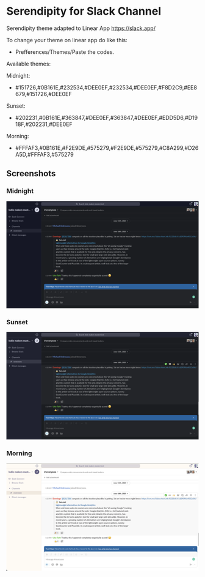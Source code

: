 # Serendipity for Slack Channel
Serendipity theme adapted to Linear App https://slack.app/


To change your theme on linear app do like this:

- Prefferences/Themes/Paste the codes.


Available themes:

Midnight:
- #151726,#0B161E,#232534,#DEE0EF,#232534,#DEE0EF,#F8D2C9,#EE8679,#151726,#DEE0EF

Sunset:
- #202231,#0B161E,#363847,#DEE0EF,#363847,#DEE0EF,#EDD5D6,#D1918F,#202231,#DEE0EF

Morning:
- #FFFAF3,#0B161E,#F2E9DE,#575279,#F2E9DE,#575279,#C8A299,#D26A5D,#FFFAF3,#575279

## Screenshots

### Midnight
![Midnight](https://github.com/Serendipity-Theme/slack-channel/blob/main/Midnight.png?raw=true)

### Sunset
![Sunset](https://github.com/Serendipity-Theme/slack-channel/blob/main/Sunset.png?raw=true)

### Morning
![Morning](https://github.com/Serendipity-Theme/slack-channel/blob/main/Morning.png?raw=true)

